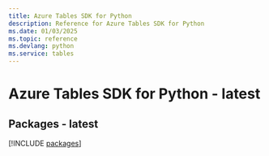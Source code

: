 ```yaml
---
title: Azure Tables SDK for Python
description: Reference for Azure Tables SDK for Python
ms.date: 01/03/2025
ms.topic: reference
ms.devlang: python
ms.service: tables
---
```

# Azure Tables SDK for Python - latest
## Packages - latest
[!INCLUDE [packages](tables-index.md)]